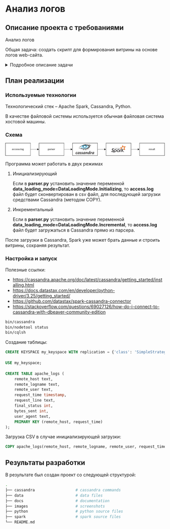 # Анализ логов

## Описание проекта с требованиями

Анализ логов

Общая задача: создать скрипт для формирования витрины на основе логов web-сайта.

<details>
  <summary>Подробное описание задачи</summary>


Разработать скрипт формирования витрины следующего содержания:
1. Суррогатный ключ устройства
1. Название устройства
1. Количество пользователей
1. Доля пользователей данного устройства от общего числа пользователей.
1. Количество совершенных действий для данного устройства
1. Доля совершенных действий с данного устройства, относительно других устройств
1. Список из 5 самых популярных браузеров, используемых на данном устройстве различными пользователями, с указанием доли использования для данного браузера относительно остальных браузеров. 
1. Количество ответов сервера отличных от 200 на данном устройстве
1. Для каждого из ответов сервера, отличных от 200, сформировать поле, в котором будет содержаться количество ответов данного типа

Источники:

https://disk.yandex.ru/d/BsdiH3DMTHpPrw

</details>

## План реализации

### Используемые технологии
Технологический стек – Apache Spark, Cassandra, Python.

В качестве файловой системы используется обычная файловая система хостовой машины.

### Схема

![Diagram1](./images/diagram.drawio.png)

Программа может работать в двух режимах

1. Инициализирующий

    Если в **parser.py** установить значение переменной **data_loading_mode=DataLoadingMode.Initializing**, то **access.log** файл будет сконвертирован в csv файл, для последующей загрузки средствами Cassandra (методом COPY).

2. Инкрементальный

    Если в **parser.py** установить значение переменной **data_loading_mode=DataLoadingMode.Incremental**, то **access.log** файл будет загружаться в Cassandra прямо из парсера.


После загрузки в Cassandra, Spark уже может брать данные и строить витрины, сохраняя результат.


### Настройка и запуск

Полезные ссылки:
- https://cassandra.apache.org/doc/latest/cassandra/getting_started/installing.html
- https://docs.datastax.com/en/developer/python-driver/3.25/getting_started/
- https://github.com/datastax/spark-cassandra-connector
- https://stackoverflow.com/questions/69027126/how-do-i-connect-to-cassandra-with-dbeaver-community-edition

```bash
bin/cassandra
bin/nodetool status
bin/cqlsh
```

Создание таблицы:

```sql
CREATE KEYSPACE my_keyspace WITH replication = {'class': 'SimpleStrategy', 'replication_factor': 1};

USE my_keyspace;

CREATE TABLE apache_logs (
    remote_host text,
    remote_logname text,
    remote_user text,
    request_time timestamp,
    request_line text,
    final_status int,
    bytes_sent int,
    user_agent text,
    PRIMARY KEY (remote_host, request_time)
);
```

Загрузка CSV в случае инициализирующей загрузки:

```sql
COPY apache_logs(remote_host, remote_logname, remote_user, request_time, request_line, final_status, bytes_sent, user_agent) FROM 'apache logs .csv' WITH DELIMITER=',' AND HEADER=TRUE;
```

## Результаты разработки
В результате был создан проект со следующей структурой:
```bash
.
├── cassandra                  # cassandra commands
├── data                       # data files
├── docs                       # documentation
├── images                     # screenshots
├── python                     # python source files
├── spark                      # spark source files
└── README.md
```